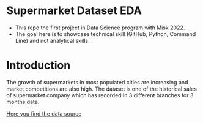 # Supermarket Dataset EDA 
- This repo the first project in Data Science program  with Misk 2022. 
-  The goal here is to showcase technical skill (GitHub, Python, Command Line) and not analytical skills. .


# Introduction
The growth of supermarkets in most populated cities are increasing and market competitions are also high.
The dataset is one of the historical sales of supermarket company which has recorded in 3 different branches for 3 months data.

[Here you find the data source](https://www.kaggle.com/aungpyaeap/supermarket-sales/code)
